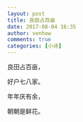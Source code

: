 ```yaml
---
layout: post
title: 良田占百亩
date: 2017-08-04 16:35
author: venhow
comments: true
categories: [小诗]
---
```

良田占百亩，

好户七八家。

年年庆有余，

朝朝是鲜花。
